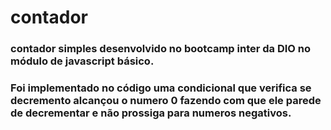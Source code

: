 # contador
### contador simples desenvolvido no bootcamp inter da DIO no módulo de javascript básico.
### Foi implementado no código uma condicional que verifica se decremento alcançou o numero 0 fazendo com que ele parede de decrementar e não prossiga para numeros negativos.
